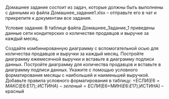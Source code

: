Домашнее задание состоит из задач, которые должны быть выполнены с данными из файла Домашнее_задание1.xlsx – отправьте его в чат и прикрепите к документам все задания.

Условие задания: В таблице файла Домашнее_Задание_1 приведены данные сети кондитерских о количестве продавцов и выручке за каждый месяц.

Создайте комбинированную диаграмму с вспомогательной осью для количества продавцов и выручки за каждый месяц.
Постройте диаграмму ежемесячной выручки и вставьте в диаграмму подписи данных.
Постройте диаграмму для количества продавцов и вставьте в диаграмму подписи данных.
Укажите с помощью условного форматирования месяцы с наибольшей и наименьшей выручкой.
Добавьте правила условного форматирования в таблицу:
=ЕСЛИ($E6=МАКС($E$6:$E$17);ИСТИНА) - зеленый
=ЕСЛИ($E6=МИН($E$6:$E$17);ИСТИНА) – красный